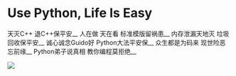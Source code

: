 # Use Python, Life Is Easy

天灭C++  退C++保平安__
人在做 天在看 标准模版留祸患__
内存泄漏天地灭 垃圾回收保平安__
诚心诚念Guido好 Python大法平安保__
众生都是为码来 现世险恶忘前缘__
Python弟子说真相 教你编程莫拒绝__

![](https://github.com/Jinxiaohai/learnPython/raw/master/python.png)

